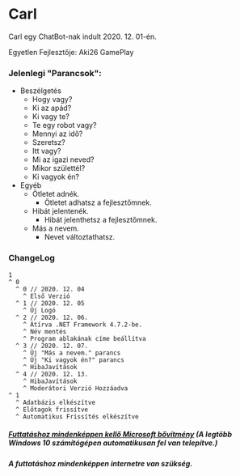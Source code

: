 # Carl

Carl  egy ChatBot-nak indult 2020. 12. 01-én.

Egyetlen Fejlesztője: Aki26 GamePlay

### Jelenlegi "Parancsok":
+ Beszélgetés
  + Hogy vagy?
  + Ki az apád?
  + Ki vagy te?
  + Te egy robot vagy?
  + Mennyi az idő?
  + Szeretsz?
  + Itt vagy?
  + Mi az igazi neved?
  + Mikor születtél?
  + Ki vagyok én?
+ Egyéb
  + Ötletet adnék.
    + Ötletet adhatsz a fejlesztőmnek.
  + Hibát jelentenék.
    + Hibát jelenthetsz a fejlesztőmnek.
  + Más a nevem.
    + Nevet változtathatsz.

### ChangeLog

```
1
^ 0
  ^ 0 // 2020. 12. 04
    ^ Első Verzió
  ^ 1 // 2020. 12. 05
    ^ Új Logó
  ^ 2 // 2020. 12. 06.
    ^ Átírva .NET Framework 4.7.2-be.
    ^ Név mentés
    ^ Program ablakának címe beállítva
  ^ 3 // 2020. 12. 07.
    ^ Új "Más a nevem." parancs
    ^ Új "Ki vagyok én?" parancs
    ^ HibaJavítások
  ^ 4 // 2020. 12. 13.
    ^ HibaJavítások
    ^ Moderátori Verzió Hozzáadva
^ 1
  ^ Adatbázis elkészítve
  ^ Előtagok frissítve
  ^ Automatikus Frissítés elkészítve
```

##### [Futtatáshoz mindenképpen kellő Microsoft bővítmény](https://download.visualstudio.microsoft.com/download/pr/513acf37-8da2-497d-bdaa-84d6e33c1fee/eb7b010350df712c752f4ec4b615f89d/windowsdesktop-runtime-3.1.10-win-x64.exe) (A legtöbb Windows 10 számítógépen automatikusan fel van telepítve.)
##### A futtatáshoz mindenképpen internetre van szükség.
